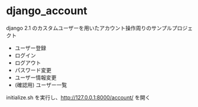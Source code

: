 # django_account

django 2.1 のカスタムユーザーを用いたアカウント操作周りのサンプルプロジェクト
- ユーザー登録
- ログイン
- ログアウト
- パスワード変更
- ユーザー情報変更
- (確認用) ユーザー一覧

initialize.sh を実行し、http://127.0.0.1:8000/account/ を開く

